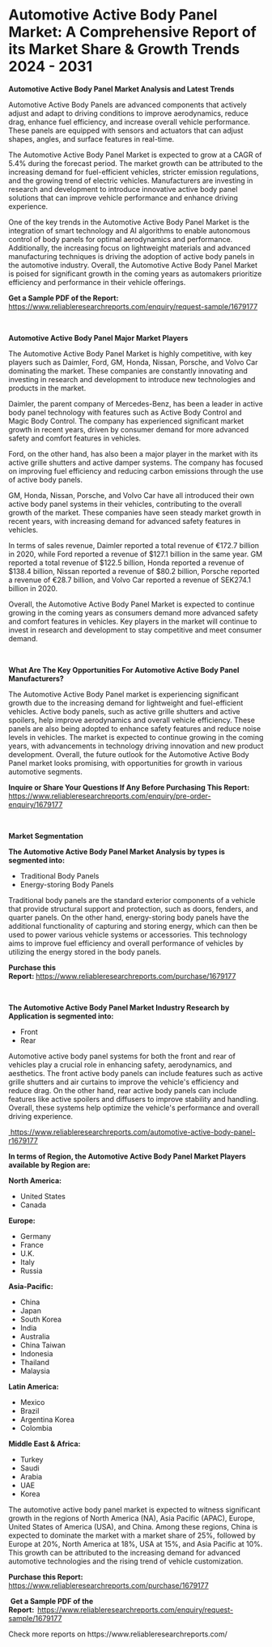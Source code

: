 <p><h1>Automotive Active Body Panel Market: A Comprehensive Report of its Market Share & Growth Trends 2024 - 2031</h1></p><p><strong>Automotive Active Body Panel Market Analysis and Latest Trends</strong></p>
<p><p>Automotive Active Body Panels are advanced components that actively adjust and adapt to driving conditions to improve aerodynamics, reduce drag, enhance fuel efficiency, and increase overall vehicle performance. These panels are equipped with sensors and actuators that can adjust shapes, angles, and surface features in real-time.</p><p>The Automotive Active Body Panel Market is expected to grow at a CAGR of 5.4% during the forecast period. The market growth can be attributed to the increasing demand for fuel-efficient vehicles, stricter emission regulations, and the growing trend of electric vehicles. Manufacturers are investing in research and development to introduce innovative active body panel solutions that can improve vehicle performance and enhance driving experience.</p><p>One of the key trends in the Automotive Active Body Panel Market is the integration of smart technology and AI algorithms to enable autonomous control of body panels for optimal aerodynamics and performance. Additionally, the increasing focus on lightweight materials and advanced manufacturing techniques is driving the adoption of active body panels in the automotive industry. Overall, the Automotive Active Body Panel Market is poised for significant growth in the coming years as automakers prioritize efficiency and performance in their vehicle offerings.</p></p>
<p><strong>Get a Sample PDF of the Report:&nbsp;</strong> <a href="https://www.reliableresearchreports.com/enquiry/request-sample/1679177">https://www.reliableresearchreports.com/enquiry/request-sample/1679177</a></p>
<p>&nbsp;</p>
<p><strong>Automotive Active Body Panel Major Market Players</strong></p>
<p><p>The Automotive Active Body Panel Market is highly competitive, with key players such as Daimler, Ford, GM, Honda, Nissan, Porsche, and Volvo Car dominating the market. These companies are constantly innovating and investing in research and development to introduce new technologies and products in the market.</p><p>Daimler, the parent company of Mercedes-Benz, has been a leader in active body panel technology with features such as Active Body Control and Magic Body Control. The company has experienced significant market growth in recent years, driven by consumer demand for more advanced safety and comfort features in vehicles.</p><p>Ford, on the other hand, has also been a major player in the market with its active grille shutters and active damper systems. The company has focused on improving fuel efficiency and reducing carbon emissions through the use of active body panels.</p><p>GM, Honda, Nissan, Porsche, and Volvo Car have all introduced their own active body panel systems in their vehicles, contributing to the overall growth of the market. These companies have seen steady market growth in recent years, with increasing demand for advanced safety features in vehicles.</p><p>In terms of sales revenue, Daimler reported a total revenue of €172.7 billion in 2020, while Ford reported a revenue of $127.1 billion in the same year. GM reported a total revenue of $122.5 billion, Honda reported a revenue of $138.4 billion, Nissan reported a revenue of $80.2 billion, Porsche reported a revenue of €28.7 billion, and Volvo Car reported a revenue of SEK274.1 billion in 2020.</p><p>Overall, the Automotive Active Body Panel Market is expected to continue growing in the coming years as consumers demand more advanced safety and comfort features in vehicles. Key players in the market will continue to invest in research and development to stay competitive and meet consumer demand.</p></p>
<p>&nbsp;</p>
<p><strong>What Are The Key Opportunities For Automotive Active Body Panel Manufacturers?</strong></p>
<p><p>The Automotive Active Body Panel market is experiencing significant growth due to the increasing demand for lightweight and fuel-efficient vehicles. Active body panels, such as active grille shutters and active spoilers, help improve aerodynamics and overall vehicle efficiency. These panels are also being adopted to enhance safety features and reduce noise levels in vehicles. The market is expected to continue growing in the coming years, with advancements in technology driving innovation and new product development. Overall, the future outlook for the Automotive Active Body Panel market looks promising, with opportunities for growth in various automotive segments.</p></p>
<p><strong>Inquire or Share Your Questions If Any Before Purchasing This Report:</strong> <a href="https://www.reliableresearchreports.com/enquiry/pre-order-enquiry/1679177">https://www.reliableresearchreports.com/enquiry/pre-order-enquiry/1679177</a></p>
<p>&nbsp;</p>
<p><strong>Market Segmentation</strong></p>
<p><strong>The Automotive Active Body Panel Market Analysis by types is segmented into:</strong></p>
<p><ul><li>Traditional Body Panels</li><li>Energy-storing Body Panels</li></ul></p>
<p><p>Traditional body panels are the standard exterior components of a vehicle that provide structural support and protection, such as doors, fenders, and quarter panels. On the other hand, energy-storing body panels have the additional functionality of capturing and storing energy, which can then be used to power various vehicle systems or accessories. This technology aims to improve fuel efficiency and overall performance of vehicles by utilizing the energy stored in the body panels.</p></p>
<p><strong>Purchase this Report:&nbsp;</strong><a href="https://www.reliableresearchreports.com/purchase/1679177">https://www.reliableresearchreports.com/purchase/1679177</a></p>
<p>&nbsp;</p>
<p><strong>The Automotive Active Body Panel Market Industry Research by Application is segmented into:</strong></p>
<p><ul><li>Front</li><li>Rear</li></ul></p>
<p><p>Automotive active body panel systems for both the front and rear of vehicles play a crucial role in enhancing safety, aerodynamics, and aesthetics. The front active body panels can include features such as active grille shutters and air curtains to improve the vehicle's efficiency and reduce drag. On the other hand, rear active body panels can include features like active spoilers and diffusers to improve stability and handling. Overall, these systems help optimize the vehicle's performance and overall driving experience.</p></p>
<p><a href="https://www.reliableresearchreports.com/automotive-active-body-panel-r1679177">&nbsp;https://www.reliableresearchreports.com/automotive-active-body-panel-r1679177</a></p>
<p><strong>In terms of Region, the Automotive Active Body Panel Market Players available by Region are:</strong></p>
<p>
    <p> <strong> North America: </strong>
        <ul>
            <li>United States</li>
            <li>Canada</li>
        </ul>
        </p> 
    <p> <strong> Europe: </strong>
        <ul>
            <li>Germany</li>
            <li>France</li>
            <li>U.K.</li>
            <li>Italy</li>
            <li>Russia</li>
        </ul>
        </p> 
    <p> <strong> Asia-Pacific: </strong>
        <ul>
            <li>China</li>
            <li>Japan</li>
            <li>South Korea</li>
            <li>India</li>
            <li>Australia</li>
            <li>China Taiwan</li>
            <li>Indonesia</li>
            <li>Thailand</li>
            <li>Malaysia</li>
        </ul>
        </p> 
    <p> <strong> Latin America: </strong>
        <ul>
            <li>Mexico</li>
            <li>Brazil</li>
            <li>Argentina Korea</li>
            <li>Colombia</li>
        </ul>
        </p> 
    <p> <strong> Middle East & Africa: </strong>
        <ul>
            <li>Turkey</li>
            <li>Saudi</li>
            <li>Arabia</li>
            <li>UAE</li>
            <li>Korea</li>
        </ul>
    </p>
    </p>
<p><p>The automotive active body panel market is expected to witness significant growth in the regions of North America (NA), Asia Pacific (APAC), Europe, United States of America (USA), and China. Among these regions, China is expected to dominate the market with a market share of 25%, followed by Europe at 20%, North America at 18%, USA at 15%, and Asia Pacific at 10%. This growth can be attributed to the increasing demand for advanced automotive technologies and the rising trend of vehicle customization.</p></p>
<p><strong>Purchase this Report: </strong><a href="https://www.reliableresearchreports.com/purchase/1679177">https://www.reliableresearchreports.com/purchase/1679177</a></p>
<p>&nbsp;<strong>Get a Sample PDF of the Report:&nbsp;&nbsp;</strong><a href="https://www.reliableresearchreports.com/enquiry/request-sample/1679177">https://www.reliableresearchreports.com/enquiry/request-sample/1679177</a></p>
<p><strong></strong></p>
<p>Check more reports on https://www.reliableresearchreports.com/</p>